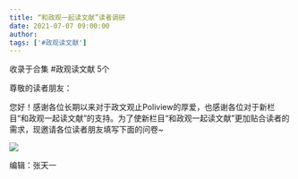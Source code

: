```yaml
---
title: “和政观一起读文献”读者调研
date: 2021-07-07 09:00:00
author: 
tags: ['#政观读文献']
---
```



收录于合集 #政观读文献 5个

尊敬的读者朋友：

  

您好！感谢各位长期以来对于政文观止Poliview的厚爱，也感谢各位对于新栏目“和政观一起读文献”的支持。为了使新栏目“和政观一起读文献”更加贴合读者的需求，现邀请各位读者朋友填写下面的问卷~

  

![](/images/91/2.png)

  

编辑：张天一

  

